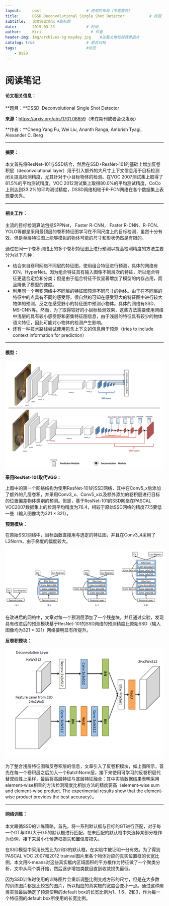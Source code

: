 ```yaml
---
layout:     post                    # 使用的布局（不需要改）
title:      DSSD Deconvolutional Single Shot Detector           # 标题 
subtitle:   论文阅读笔记 #副标题
date:       2019-03-23              # 时间
author:     Kiri                      # 作者
header-img: img/archives-bg-mayday.jpg    #这篇文章标题背景图片
catalog: true                       # 是否归档
tags:                               #标签
    - DSSD
---
```


# 阅读笔记

#### 论文相关信息：

**题目：**DSSD: Deconvolutional Single Shot Detector

**来源：**<https://arxiv.org/abs/1701.06659>（未在期刊或者会议发表）

**作者：**Cheng Yang Fu, Wei Liu, Ananth Ranga, Ambrish Tyagi, Alexander C. Berg

----

#### 摘要：

本文首先将ResNet-101与SSD结合，然后在SSD+ResNet-101的基础上增加反卷积层（deconvolutional layer）用于引入额外的大尺寸上下文信息用于目标检测闭关提高检测精度，尤其针对于小目标物体的检测。在VOC 2007测试集上取得了81.5%的平均测试精度，VOC 2012测试集上取得80.0%的平均测试精度，CoCo上则达到33.2%的平均测试精度，DSSD网络相较于R-FCN网络在各个数据集上表现要优秀。

----

#### 相关工作：

主流的目标检测算法包括SPPNet， Faster R-CNN， Faster R-CNN、R-FCN、YOLO等都是采用最顶层的卷积特征图学习在不同尺度上的目标检测，虽然十分有效，但是单层特征图上能够模拟的物体可能的尺寸和形状仍然是有限的。

通过在同一个卷积网络上的多个卷积特征图上进行预测以提高检测精度的方法主要分为以下几种：

- 结合来自卷积网络不同层的特征图，使用组合特征进行预测，具体的网络有ION、HyperNet。因为组合特征具有输入图像不同层次的特征，所以组合特征更适合定位和分类；但是由于组合特征不仅显著增加了模型的内存占用，而且降低了模型的速度。
- 利用同一个卷积网络中不同层的特征图预测不同尺寸的物体。由于在不同层的特征中的点具有不同的感受野，很自然的可知在感受野大的特征图中进行较大物体的预测，反之在感受野小的特征图中预测小物体。具体的网络有SSD、MS-CNN等。然而，为了取得较好的小目标检测效果，这些方法需要使用网络中浅层的具有较小感受野和密集特征图信息，由于浅层的特征具有较少的物体语义特征，因此可能对小物体的检测产生影响。
- 还有一种技术路线尝试使用包含上下文的信息用于预测（tries to include context information for prediction）

----

#### 模型：

![pic1](https://github.com/caiwendi/caiwendi.github.io/raw/master/img/DSSD-1.png)

**采用ResNet-101取代VGG：**

上图中的第一个网络结构为使用ResNet-101的SSD网络，其中在Conv5_x后添加了额外的几层卷积，并采用Conv3_x、Conv5_x以及额外添加的卷积层进行目标的位置偏差物体类别的预测。但是，基于ResNet-101的SSD网络在PASCAL VOC2007数据集上的检测平均精度为76.4，相较于原始SSD网络的精度77.5要低一些（输入图像均为$321 \times 321$）。

**预测模块：**

在原始SSD网络中，目标函数直接用与选定的特征图，并且在Conv3_4采用了L2Norm，由于梯度的幅度较大。

![pic1](https://github.com/caiwendi/caiwendi.github.io/raw/master/img/DSSD-2.png)

在改进后的网络中，文章对每一个预测层添加了一个残差块。并且通过实验，发现具有改进后的预测模块基于ResNet-101的SSD网络的预测精度比原始SSD（输入图像均为$321 \times 321$）网络要明显有所提升。

**反卷积模块：**

![pic1](https://github.com/caiwendi/caiwendi.github.io/raw/master/img/DSSD-3.png)

为了整合浅层特征图和反卷积层的信息，文章引入了反卷积模块，如上图所示，首先在每一个卷积层之后加入一个BatchNorm层，接下来使用可学习的反卷积层代替双线性上采样，最后将高层特征与底层特征融合：其中实验数据结果表明采用element-wise相乘的方法检测精度比相加方法的精度要高（element-wise sum and element-wise product.
The experimental results show that the element-wise product provides the best accuracy）。

----

#### 网络训练：

本文跟循SSD的训练策略，首先，将一系列默认框与目标的GT进行匹配，对于每一个GT与IOU大于0.5的默认框进行匹配，在未匹配的默认框中失选择某部分框作为负例，接下来最小化候选框损失和置信度损失。

在SSD模型中采用长宽比为2和3的默认框，在实验中被证明十分有效。为了得到PASCAL VOC 2007和2012 trainval图片里各个物体对应的真实位置框的长宽比例，本文用K-means对这些真实框内区域面积的平方根作为特征做了一个聚类分析，文中从两个类开始，然后逐步增加类数目直到收敛损失最低。

因为SSD训练时使用的训练图片会重新调整比例变成方形的尺寸，但是在大多数的训练图片都是比较宽的图片，所以相应的真实框的宽度会变小一点。通过这种聚类实验最后确定了预测使用的default box的长宽比例为1、1.6、2和3，作为每一个特征图的default
box所使用的长宽比例。